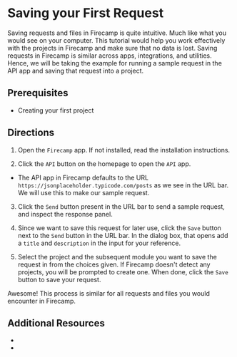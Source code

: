 # Saving your First Request

Saving requests and files in Firecamp is quite intuitive. Much like what you would see on your computer. This tutorial would help you work effectively with the projects in Firecamp and make sure that no data is lost. Saving requests in Firecamp is similar across apps, integrations, and utilities. Hence, we will be taking the example for running a sample request in the API app and saving that request into a project.

## Prerequisites
- Creating your first project

## Directions
1. Open the `Firecamp` app. If not installed, read the installation instructions.

2. Click the `API` button on the homepage to open the `API` app.
- The API app in Firecamp defaults to the URL `https://jsonplaceholder.typicode.com/posts` as we see in the URL bar. We will use this to make our sample request.

3. Click the `Send` button present in the URL bar to send a sample request, and inspect the response panel.

4. Since we want to save this request for later use, click the `Save` button next to the `Send` button in the URL bar. In the dialog box, that opens add a `title` and `description` in the input for your reference.

5. Select the project and the subsequent module you want to save the request in from the choices given. If Firecamp doesn't detect any projects, you will be prompted to create one. When done, click the `Save` button to save your request.

Awesome! This process is similar for all requests and files you would encounter in Firecamp.

## Additional Resources
-
-
